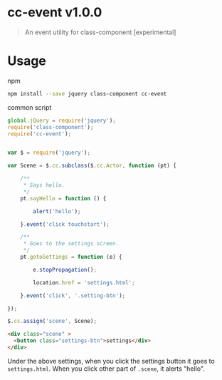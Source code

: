 # cc-event v1.0.0

> An event utility for class-component [experimental]

# Usage

npm

```sh
npm install --save jquery class-component cc-event
```

common script

```js
global.jQuery = require('jquery');
require('class-component');
require('cc-event');
```

```js

var $ = require('jquery');

var Scene = $.cc.subclass($.cc.Actor, function (pt) {

    /**
     * Says hello.
     */
    pt.sayHello = function () {

        alert('hello');

    }.event('click touchstart');

    /**
     * Goes to the settings screen.
     */
    pt.gotoSettings = function (e) {

        e.stopPropagation();

        location.href = 'settings.html';

    }.event('click', '.setting-btn');

});

$.cc.assign('scene', Scene);
```

```html
<div class="scene" >
  <button class="settings-btn">settings</div>
</div>
```

Under the above settings, when you click the settings button it goes to `settings.html`. When you click other part of `.scene`, it alerts "hello".
